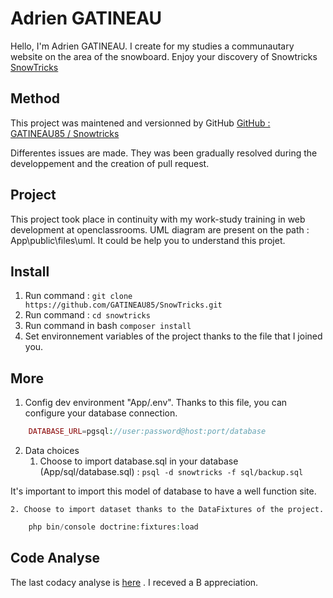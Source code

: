 # Adrien GATINEAU

Hello, I'm Adrien GATINEAU. I create for my studies a communautary website on the area of the snowboard. Enjoy your discovery of Snowtricks 
[SnowTricks](http://51.15.234.228:8000/projet6/public/home)

## Method
This project was maintened and versionned by GitHub
[GitHub : GATINEAU85 / Snowtricks](https://github.com/GATINEAU85/SnowTricks)

Differentes issues are made. They was been gradually resolved during the developpement and the creation of pull request. 

## Project

This project took place in continuity with my work-study training in web development at openclassrooms.
UML diagram are present on the path : App\public\files\uml. It could be help you to understand this projet. 

## Install 

1. Run command : `git clone https://github.com/GATINEAU85/SnowTricks.git`
2. Run command : `cd snowtricks`
3. Run command in bash `composer install`
4. Set environnement variables of the project thanks to the file that I joined you.

## More 

1. Config dev environment "App/.env". Thanks to this file, you can configure your database connection.
```php
    DATABASE_URL=pgsql://user:password@host:port/database
```
2. Data choices
    1. Choose to import database.sql in your database (App/sql/database.sql) : `psql -d snowtricks -f sql/backup.sql`

It's important to import this model of database to have a well function site.

    2. Choose to import dataset thanks to the DataFixtures of the project. 

```php
    php bin/console doctrine:fixtures:load
```

## Code Analyse

The last codacy analyse is [here](https://app.codacy.com/manual/GATINEAU85/SnowTricks/files?bid=18370775) . I receved a B appreciation.